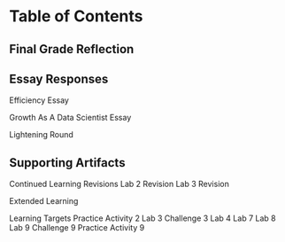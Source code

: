 # Table of Contents 

## Final Grade Reflection

## Essay Responses
Efficiency Essay

Growth As A Data Scientist Essay

Lightening Round

## Supporting Artifacts
Continued Learning 
  Revisions
    Lab 2 Revision
    Lab 3 Revision

Extended Learning

Learning Targets
    Practice Activity 2
    Lab 3
    Challenge 3
    Lab 4
    Lab 7
    Lab 8
    Lab 9
    Challenge 9
    Practice Activity 9
